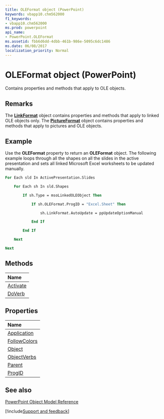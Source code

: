 ```yaml
---
title: OLEFormat object (PowerPoint)
keywords: vbapp10.chm562000
f1_keywords:
- vbapp10.chm562000
ms.prod: powerpoint
api_name:
- PowerPoint.OLEFormat
ms.assetid: fbb6d6dd-4dbb-461b-986e-5095c6dc1486
ms.date: 06/08/2017
localization_priority: Normal
---
```



# OLEFormat object (PowerPoint)

Contains properties and methods that apply to OLE objects. 


## Remarks

The  **[LinkFormat](PowerPoint.LinkFormat.md)** object contains properties and methods that apply to linked OLE objects only. The **[PictureFormat](PowerPoint.PictureFormat.md)** object contains properties and methods that apply to pictures and OLE objects.


## Example

Use the  **OLEFormat** property to return an **OLEFormat** object. The following example loops through all the shapes on all the slides in the active presentation and sets all linked Microsoft Excel worksheets to be updated manually.


```vb
For Each sld In ActivePresentation.Slides

    For Each sh In sld.Shapes

        If sh.Type = msoLinkedOLEObject Then

            If sh.OLEFormat.ProgID = "Excel.Sheet" Then

                sh.LinkFormat.AutoUpdate = ppUpdateOptionManual

            End If

        End If

    Next

Next
```


## Methods



|Name|
|:-----|
|[Activate](PowerPoint.OLEFormat.Activate.md)|
|[DoVerb](PowerPoint.OLEFormat.DoVerb.md)|

## Properties



|Name|
|:-----|
|[Application](PowerPoint.OLEFormat.Application.md)|
|[FollowColors](PowerPoint.OLEFormat.FollowColors.md)|
|[Object](PowerPoint.OLEFormat.Object.md)|
|[ObjectVerbs](PowerPoint.OLEFormat.ObjectVerbs.md)|
|[Parent](PowerPoint.OLEFormat.Parent.md)|
|[ProgID](PowerPoint.OLEFormat.ProgID.md)|

## See also


[PowerPoint Object Model Reference](overview/PowerPoint/object-model.md)

[!include[Support and feedback](~/includes/feedback-boilerplate.md)]